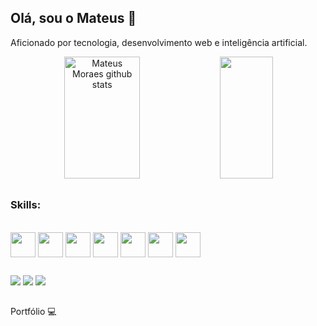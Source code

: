 ## Olá, sou o Mateus 🖖

Aficionado por tecnologia, desenvolvimento web e inteligência artificial.
  
<div align="center">  
  <img width="49%" height="195px" src="https://github-readme-stats.vercel.app/api?username=mateusmoraes6&show_icons=true&count_private=true&hide_border=true&title_color=dcd8df&icon_color=ff91a4&text_color=c9d1d9&bg_color=0d1117" alt="Mateus Moraes github stats" /> 
  <img width="41%" height="195px" src="https://github-readme-stats.vercel.app/api/top-langs/?username=mateusmoraes6&layout=compact&hide_border=true&title_color=d6d8df&text_color=d6d8df&bg_color=0d1117" />
</div>

##
 
 ### Skills:
<div style="display: inline_block"><br>
  <img align="center" height="40cm" src="https://cdn.jsdelivr.net/gh/devicons/devicon/icons/html5/html5-original.svg" />
  <img align="center" height="40cm" src="https://cdn.jsdelivr.net/gh/devicons/devicon/icons/css3/css3-original.svg" />
  <img align="center" height="40cm" src="https://cdn.jsdelivr.net/gh/devicons/devicon/icons/javascript/javascript-original.svg" />
  <img align="center" height="40cm" src="https://cdn.jsdelivr.net/gh/devicons/devicon/icons/react/react-original.svg" />
  <img align="center" height="40cm" src="https://cdn.jsdelivr.net/gh/devicons/devicon/icons/typescript/typescript-original.svg" />
  <img align="center" height="40cm" src="https://cdn.jsdelivr.net/gh/devicons/devicon/icons/nodejs/nodejs-original.svg" />
  <img align="center" height="40cm" src="https://cdn.jsdelivr.net/gh/devicons/devicon/icons/python/python-original.svg" />
</div>

##

<div> 
  <a href="https://www.linkedin.com/in/mateus-moraes-business/" target="_blank"><img src="https://img.shields.io/badge/-LinkedIn-%230077B5?style=for-the-badge&logo=linkedin&logoColor=white" target="_blank"></a> 
  <a href="https://instagram.com/mateusmoraes.a" target="_blank"><img src="https://img.shields.io/badge/-Instagram-%23E4405F?style=for-the-badge&logo=instagram&logoColor=white" target="_blank"></a>
  <a href = "mailto:mateusjr_m.a@hotmail.com"><img src="https://img.shields.io/badge/-Gmail-%23333?style=for-the-badge&logo=gmail&logoColor=white" target="_blank"></a>
</div>

##

 Portfólio 💻
 
